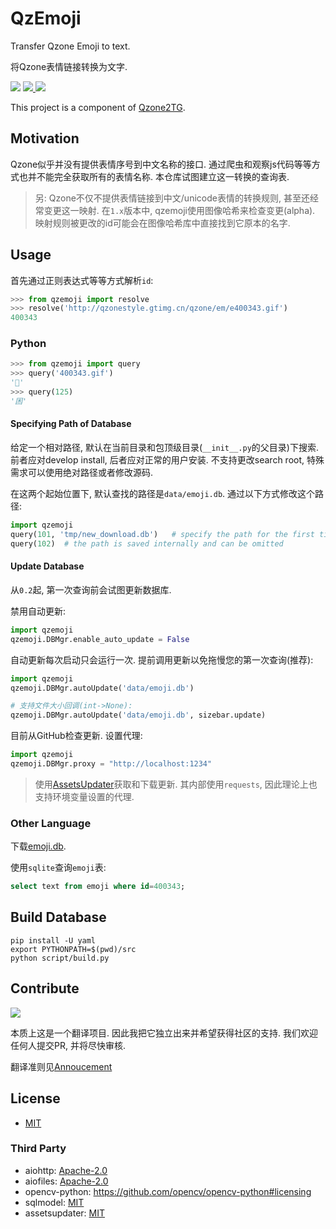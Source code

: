 # QzEmoji

Transfer Qzone Emoji to text.

将Qzone表情链接转换为文字.

<div>

<img src="https://img.shields.io/badge/python-3.8%2F3.9-blue">

<a href="https://github.com/JamzumSum/QzEmoji/pulls">
<img src="https://img.shields.io/tokei/lines/github/JamzumSum/QzEmoji?label=rules">
</a>

<a href="https://github.com/JamzumSum/QzEmoji/actions/workflows/python-app.yml">
<img src="https://github.com/JamzumSum/QzEmoji/actions/workflows/python-app.yml/badge.svg">
</a>

</div>

This project is a component of [Qzone2TG][qzone2tg].

## Motivation

Qzone似乎并没有提供表情序号到中文名称的接口. 通过爬虫和观察js代码等等方式也并不能完全获取所有的表情名称. 本仓库试图建立这一转换的查询表.

> 另: Qzone不仅不提供表情链接到中文/unicode表情的转换规则, 甚至还经常变更这一映射. 在`1.x`版本中, qzemoji使用图像哈希来检查变更(alpha). 
> 映射规则被更改的id可能会在图像哈希库中直接找到它原本的名字. 

## Usage

首先通过正则表达式等等方式解析`id`:
~~~ python
>>> from qzemoji import resolve
>>> resolve('http://qzonestyle.gtimg.cn/qzone/em/e400343.gif')
400343
~~~

### Python

~~~ python
>>> from qzemoji import query
>>> query('400343.gif')
'🐷'
>>> query(125)
'困'
~~~

#### Specifying Path of Database

给定一个相对路径, 默认在当前目录和包顶级目录(`__init__.py`的父目录)下搜索. 前者应对develop install, 后者应对正常的用户安装. 不支持更改search root, 特殊需求可以使用绝对路径或者修改源码.

在这两个起始位置下, 默认查找的路径是`data/emoji.db`. 通过以下方式修改这个路径:

~~~ python
import qzemoji
query(101, 'tmp/new_download.db')   # specify the path for the first time
query(102)  # the path is saved internally and can be omitted
~~~

#### Update Database

从`0.2`起, 第一次查询前会试图更新数据库.

禁用自动更新:
~~~ python
import qzemoji
qzemoji.DBMgr.enable_auto_update = False
~~~

自动更新每次启动只会运行一次. 提前调用更新以免拖慢您的第一次查询(推荐):
~~~ python
import qzemoji
qzemoji.DBMgr.autoUpdate('data/emoji.db')

# 支持文件大小回调(int->None):
qzemoji.DBMgr.autoUpdate('data/emoji.db', sizebar.update)
~~~

目前从GitHub检查更新. 设置代理:
~~~ python
import qzemoji
qzemoji.DBMgr.proxy = "http://localhost:1234"
~~~

> 使用[AssetsUpdater][updater]获取和下载更新. 其内部使用`requests`, 因此理论上也支持环境变量设置的代理.

### Other Language

下载[emoji.db](https://github.com/JamzumSum/QzEmoji/releases).

使用`sqlite`查询`emoji`表:

~~~ sql
select text from emoji where id=400343;
~~~

## Build Database

~~~ shell
pip install -U yaml
export PYTHONPATH=$(pwd)/src
python script/build.py
~~~

## Contribute

![](https://img.shields.io/github/forks/JamzumSum/QzEmoji?style=social)

本质上这是一个翻译项目. 因此我把它独立出来并希望获得社区的支持. 我们欢迎任何人提交PR, 并将尽快审核.

翻译准则见[Annoucement][principle]

## License

- [MIT](https://github.com/JamzumSum/QzEmoji/blob/main/LICENSE)

### Third Party

- aiohttp: [Apache-2.0](https://github.com/aio-libs/aiohttp/blob/master/LICENSE.txt)
- aiofiles: [Apache-2.0](https://github.com/Tinche/aiofiles/blob/master/LICENSE)
- opencv-python: https://github.com/opencv/opencv-python#licensing
- sqlmodel: [MIT](https://github.com/tiangolo/sqlmodel/blob/main/LICENSE)
- assetsupdater: [MIT](https://github.com/JamzumSum/AssetsUpdater/blob/master/LICENSE)


[qzone2tg]: https://github.com/JamzumSum/Qzone2TG "Forward Qzone feeds to telegram"
[principle]: https://github.com/JamzumSum/QzEmoji/discussions/2 "欢迎分享您的翻译!"
[updater]: https://github.com/JamzumSum/AssetsUpdater "Update assets from network"
